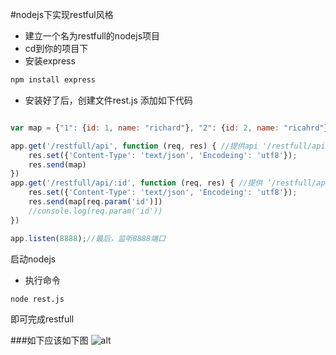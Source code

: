 #nodejs下实现restful风格
* 建立一个名为restfull的nodejs项目
* cd到你的项目下
* 安装express
```sh
npm install express
```
* 安装好了后，创建文件rest.js 添加如下代码
```js

var map = {"1": {id: 1, name: "richard"}, "2": {id: 2, name: "ricahrd"}} //返回json数据

app.get('/restfull/api', function (req, res) { //提供api '/restfull/api' Get方法,查找整资源
    res.set({'Content-Type': 'text/json', 'Encodeing': 'utf8'});
    res.send(map)
})
app.get('/restfull/api/:id', function (req, res) { //提供 ‘/restfull/api’ Get方法,查找一个单一资源
    res.set({'Content-Type': 'text/json', 'Encodeing': 'utf8'});
    res.send(map[req.param('id')])
    //console.log(req.param('id'))
})

app.listen(8888);//最后，监听8888端口
```

启动nodejs
* 执行命令

```sh
node rest.js
```

即可完成restfull

###如下应该如下图
![alt](https://raw.githubusercontent.com/richardgong1987/openMaterial/master/javascript/restful/get.png)


